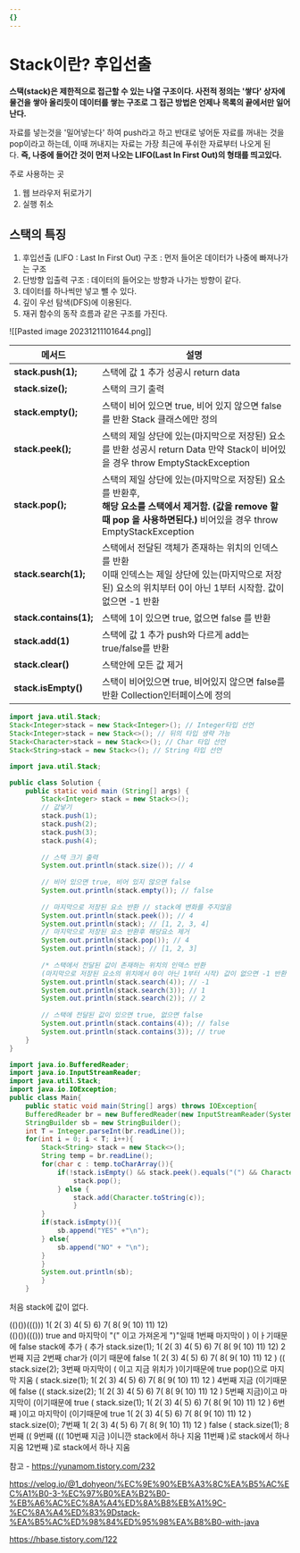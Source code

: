 ```yaml
---
{}
---
```

# Stack이란? 후입선출
**스택(stack)은 제한적으로 접근할 수 있는 나열 구조이다. 사전적 정의는 '쌓다' 상자에 물건을 쌓아 올리듯이 데이터를 쌓는 구조로 그 접근 방법은 언제나 목록의 끝에서만 일어난다.**

자료를 넣는것을 '밀어넣는다' 하여 push라고 하고 반대로 넣어둔 자료를 꺼내는 것을 pop이라고 하는데, 이때 꺼내지는 자료는 가장 최근에 푸쉬한 자료부터 나오게 된다. **즉, 나중에 들어간 것이 먼저 나오는 LIFO(Last In First Out)의 형태를 띄고있다.**

주로 사용하는 곳
1. 웹 브라우저 뒤로가기
2. 실행 취소


## **스택의 특징**

1. 후입선출 (LIFO : Last In First Out) 구조 : 먼저 들어온 데이터가 나중에 빠져나가는 구조
2. 단방향 입출력 구조 : 데이터의 들어오는 방향과 나가는 방향이 같다.
3. 데이터를 하나씩만 넣고 뺄 수 있다.
4. 깊이 우선 탐색(DFS)에 이용된다.
5. 재귀 함수의 동작 흐름과 같은 구조를 가진다.


![[Pasted image 20231211101644.png]]

| **메서드**             | **설명**                                                                                                                                                                            |
| ---------------------- | ----------------------------------------------------------------------------------------------------------------------------------------------------------------------------------- |
| **stack.push(1);**     | 스택에 값 1 추가      성공시 return data                                                                                                                                            |
| **stack.size();**      | 스택의 크기 출력                                                                                                                                                                    |
| **stack.empty();**     | 스택이 비어 있으면 true, 비어 있지 않으면 false를 반환 Stack 클래스에만 정의                                                                                                        |
| **stack.peek();**      | 스택의 제일 상단에 있는(마지막으로 저장된) 요소를 반환   성공시 return Data 만약 Stack이 비어있을 경우 throw EmptyStackException                                                    |
| **stack.pop();**       | 스택의 제일 상단에 있는(마지막으로 저장된) 요소를 반환후,  <br>**해당 요소를 스택에서 제거함. (값을 remove 할때 pop 을 사용하면된다.)**     비어있을 경우 throw EmptyStackException |
| **stack.search(1);**   | 스택에서 전달된 객체가 존재하는 위치의 인덱스를 반환  <br>이때 인덱스는 제일 상단에 있는(마지막으로 저장된) 요소의 위치부터 0이 아닌 1부터 시작함. 값이 없으면 -1 반환              |
| **stack.contains(1);** | 스택에 1이 있으면 true, 없으면 false 를 반환                                                                                                                                        |
| **stack.add(1)**       | 스택에 값 1 추가 push와 다르게 add는 true/false를 반환                                                                                                                              |
| **stack.clear()**      | 스택안에 모든 값 제거                                                                                                                                                               |
| **stack.isEmpty()**        | 스택이 비어있으면 true, 비어있지 않으면 false를 반환 Collection인터페이스에 정의                                                                                                                                                                                    |





```java
import java.util.Stack; 
Stack<Integer>stack = new Stack<Integer>(); // Integer타입 선언 
Stack<Integer>stack = new Stack<>(); // 뒤의 타입 생략 가능 
Stack<Character>stack = new Stack<>(); // Char 타입 선언 
Stack<String>stack = new Stack<>(); // String 타입 선언
```

```java
import java.util.Stack; 

public class Solution { 
	public static void main (String[] args) { 
		Stack<Integer> stack = new Stack<>();
		// 값넣기
		stack.push(1);
		stack.push(2);
		stack.push(3);
		stack.push(4);
		
		// 스택 크기 출력
		System.out.println(stack.size()); // 4
		
		// 비어 있으면 true, 비어 있지 않으면 false 
		System.out.println(stack.empty()); // false
		
		// 마지막으로 저장된 요소 반환 // stack에 변화를 주지않음
		System.out.println(stack.peek()); // 4 
		System.out.println(stack); // [1, 2, 3, 4]
		// 마지막으로 저장된 요소 반환후 해당요소 제거 
		System.out.println(stack.pop()); // 4 
		System.out.println(stack); // [1, 2, 3]
		
		/* 스택에서 전달된 값이 존재하는 위치의 인덱스 반환 
		(마지막으로 저장된 요소의 위치에서 0이 아닌 1부터 시작) 값이 없으면 -1 반환 */ 
		System.out.println(stack.search(4)); // -1 
		System.out.println(stack.search(3)); // 1 
		System.out.println(stack.search(2)); // 2
		
		// 스택에 전달된 값이 있으면 true, 없으면 false 
		System.out.println(stack.contains(4)); // false 
		System.out.println(stack.contains(3)); // true
	}
}
```



```java
import java.io.BufferedReader; 
import java.io.InputStreamReader; 
import java.util.Stack; 
import java.io.IOException; 
public class Main{ 
	public static void main(String[] args) throws IOException{ 
	BufferedReader br = new BufferedReader(new InputStreamReader(System.in)); 
	StringBuilder sb = new StringBuilder(); 
	int T = Integer.parseInt(br.readLine()); 
	for(int i = 0; i < T; i++){ 
		Stack<String> stack = new Stack<>(); 
		String temp = br.readLine(); 
		for(char c : temp.toCharArray()){ 
			if(!stack.isEmpty() && stack.peek().equals("(") && Character.toString(c).equals(")")){ 
				stack.pop(); 
			} else { 
				stack.add(Character.toString(c)); 
				} 
		} 
		if(stack.isEmpty()){ 
			sb.append("YES" +"\n"); 
		} else{
			sb.append("NO" + "\n"); 
		} 
		} 
		System.out.println(sb); 
		} 
	}
```


처음 stack에 값이 없다.

(()())((()))
1( 2(   3)   4(   5)   6)   7(   8(   9(  10)  11)  12)  
(()())((()))
true and 마지막이 "(" 이고 가져온게 ")"일때
1번째
마지막이 ) 이ㅏ기때문에 false
stack에 추가
(
추가 
stack.size(1);
1( 2(   3)   4(   5)   6)   7(   8(   9(  10)  11)  12) 
2번째 
지금 2번째 char가 (이기 때문에 false
1( 2(   3)   4(   5)   6)   7(   8(   9(  10)  11)  12 ) 
((
stack.size(2);
3번째
마지막이 ( 이고 지금 위치가 )이기때문에 true
pop()으로 마지막 지움
(
stack.size(1);
1( 2(   3)   4(   5)   6)   7(   8(   9(  10)  11)  12 )
4번째 지금 (이기때문에 false
((
stack.size(2);
1( 2(   3)   4(   5)   6)   7(   8(   9(  10)  11)  12 ) 
5번째
지금)이고 마지막이 (이기때문에  true
(
stack.size(1);
1( 2(   3)   4(   5)   6)   7(   8(   9(  10)  11)  12 ) 
6번째 )이고 마지막이 (이기때문에 true
1( 2(   3)   4(   5)   6)   7(   8(   9(  10)  11)  12 )  
stack.size(0);
7번째
1( 2(   3)   4(   5)   6)   7(   8(   9(  10)  11)  12 )
false
(
stack.size(1);
8번째
((
9번째
(((
10번째
지금 )이니깐 stack에서 하나 지움
11번째
)로 stack에서 하나 지움
12번째 )로 stack에서 하나 지움










참고 - https://yunamom.tistory.com/232



https://velog.io/@1_dohyeon/%EC%9E%90%EB%A3%8C%EA%B5%AC%EC%A1%B0-3-%EC%97%B0%EA%B2%B0-%EB%A6%AC%EC%8A%A4%ED%8A%B8%EB%A1%9C-%EC%8A%A4%ED%83%9Dstack-%EA%B5%AC%ED%98%84%ED%95%98%EA%B8%B0-with-java


https://hbase.tistory.com/122 